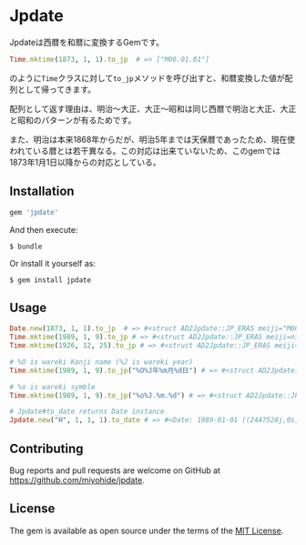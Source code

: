 # Jpdate

Jpdateは西暦を和暦に変換するGemです。

```ruby
Time.mktime(1873, 1, 1).to_jp  # => ["M06.01.01"]
```

のように`Time`クラスに対して`to_jp`メソッドを呼び出すと、和暦変換した値が配列として帰ってきます。

配列として返す理由は、明治〜大正、大正〜昭和は同じ西暦で明治と大正、大正と昭和のパターンが有るためです。

また、明治は本来1868年からだが、明治5年までは天保暦であったため、現在使われている暦とは若干異なる。この対応は出来ていないため、このgemでは1873年1月1日以降からの対応としている。

## Installation

```ruby
gem 'jpdate'
```

And then execute:

    $ bundle

Or install it yourself as:

    $ gem install jpdate

## Usage

```ruby
Date.new(1873, 1, 1).to_jp  # => #<struct AD2Jpdate::JP_ERAS meiji="M06.01.01", taisho=nil, showa=nil, heisei=nil>
Time.mktime(1989, 1, 9).to_jp # => #<struct AD2Jpdate::JP_ERAS meiji=nil, taisho=nil, showa=nil, heisei="H01.01.09">
Time.mktime(1926, 12, 25).to_jp # => #<struct AD2Jpdate::JP_ERAS meiji=nil, taisho="T15.12.25", showa="S01.12.25", heisei=nil>

# %O is wareki Kanji name (%J is wareki year)
Time.mktime(1989, 1, 9).to_jp("%O%J年%m月%d日") # => #<struct AD2Jpdate::JP_ERAS meiji=nil, taisho=nil, showa=nil, heisei="平成01年01月09日">

# %o is wareki symble
Time.mktime(1989, 1, 9).to_jp("%o%J.%m.%d") # => #<struct AD2Jpdate::JP_ERAS meiji=nil, taisho=nil, showa=nil, heisei="H01.01.09">

# Jpdate#to_date returns Date instance
Jpdate.new("H", 1, 1, 1).to_date # => #<Date: 1989-01-01 ((2447528j,0s,0n),+0s,2299161j)>
```

## Contributing

Bug reports and pull requests are welcome on GitHub at https://github.com/miyohide/jpdate.

## License

The gem is available as open source under the terms of the [MIT License](http://opensource.org/licenses/MIT).
